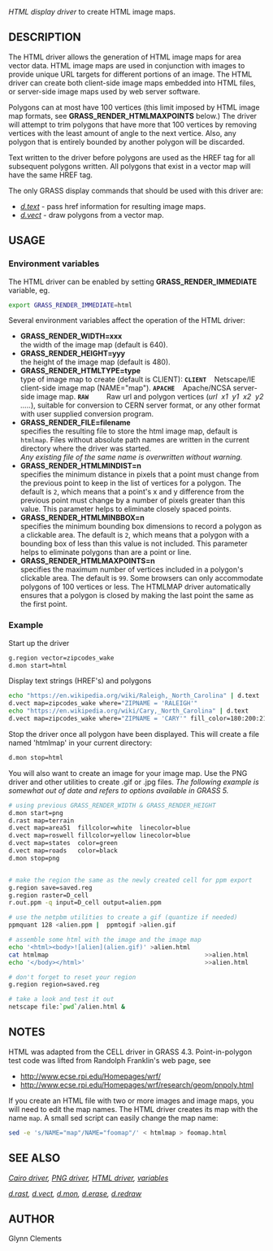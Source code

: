 *HTML display driver* to create HTML image maps.

## DESCRIPTION

The HTML driver allows the generation of HTML image maps for area vector
data. HTML image maps are used in conjunction with images to provide
unique URL targets for different portions of an image. The HTML driver
can create both client-side image maps embedded into HTML files, or
server-side image maps used by web server software.

Polygons can at most have 100 vertices (this limit imposed by HTML image
map formats, see **GRASS_RENDER_HTMLMAXPOINTS** below.) The driver will
attempt to trim polygons that have more that 100 vertices by removing
vertices with the least amount of angle to the next vertice. Also, any
polygon that is entirely bounded by another polygon will be discarded.

Text written to the driver before polygons are used as the HREF tag for
all subsequent polygons written. All polygons that exist in a vector map
will have the same HREF tag.

The only GRASS display commands that should be used with this driver
are:

- *[d.text](d.text.md)* - pass href information for resulting image
  maps.
- *[d.vect](d.vect.md)* - draw polygons from a vector map.

## USAGE

### Environment variables

The HTML driver can be enabled by setting **GRASS_RENDER_IMMEDIATE**
variable, eg.

```sh
export GRASS_RENDER_IMMEDIATE=html
```

Several environment variables affect the operation of the HTML driver:

- **GRASS_RENDER_WIDTH=xxx**  
  the width of the image map (default is 640).
- **GRASS_RENDER_HEIGHT=yyy**  
  the height of the image map (default is 480).
- **GRASS_RENDER_HTMLTYPE=type**  
  type of image map to create (default is CLIENT):
  **`CLIENT`**    Netscape/IE client-side image map (NAME="map").
  **`APACHE`**    Apache/NCSA server-side image map.
  **`RAW`**         Raw url and polygon vertices (*url  x1  y1  x2  y2
  .....*), suitable for conversion to CERN server format, or any other
  format with user supplied conversion program.
- **GRASS_RENDER_FILE=filename**  
  specifies the resulting file to store the html image map, default is
  `htmlmap`. Files without absolute path names are written in the
  current directory where the driver was started.  
  *Any existing file of the same name is overwritten without warning.*
- **GRASS_RENDER_HTMLMINDIST=n**  
  specifies the minimum distance in pixels that a point must change from
  the previous point to keep in the list of vertices for a polygon. The
  default is `2`, which means that a point's x and y difference from the
  previous point must change by a number of pixels greater than this
  value. This parameter helps to eliminate closely spaced points.
- **GRASS_RENDER_HTMLMINBBOX=n**  
  specifies the minimum bounding box dimensions to record a polygon as a
  clickable area. The default is `2`, which means that a polygon with a
  bounding box of less than this value is not included. This parameter
  helps to eliminate polygons than are a point or line.
- **GRASS_RENDER_HTMLMAXPOINTS=n**  
  specifies the maximum number of vertices included in a polygon's
  clickable area. The default is `99`. Some browsers can only
  accommodate polygons of 100 vertices or less. The HTMLMAP driver
  automatically ensures that a polygon is closed by making the last
  point the same as the first point.

### Example

Start up the driver

```sh
g.region vector=zipcodes_wake
d.mon start=html
```

Display text strings (HREF's) and polygons

```sh
echo "https://en.wikipedia.org/wiki/Raleigh,_North_Carolina" | d.text
d.vect map=zipcodes_wake where="ZIPNAME = 'RALEIGH'"
echo "https://en.wikipedia.org/wiki/Cary,_North_Carolina" | d.text
d.vect map=zipcodes_wake where="ZIPNAME = 'CARY'" fill_color=180:200:210
```

Stop the driver once all polygon have been displayed. This will create a
file named 'htmlmap' in your current directory:

```sh
d.mon stop=html
```

You will also want to create an image for your image map. Use the PNG
driver and other utilities to create .gif or .jpg files. *The following
example is somewhat out of date and refers to options available in GRASS
5.*

```sh
# using previous GRASS_RENDER_WIDTH & GRASS_RENDER_HEIGHT
d.mon start=png
d.rast map=terrain
d.vect map=area51  fillcolor=white  linecolor=blue
d.vect map=roswell fillcolor=yellow linecolor=blue
d.vect map=states  color=green
d.vect map=roads   color=black
d.mon stop=png


# make the region the same as the newly created cell for ppm export
g.region save=saved.reg
g.region raster=D_cell
r.out.ppm -q input=D_cell output=alien.ppm

# use the netpbm utilities to create a gif (quantize if needed)
ppmquant 128 <alien.ppm |  ppmtogif >alien.gif

# assemble some html with the image and the image map
echo '<html><body>![alien](alien.gif)' >alien.html
cat htmlmap                                           >>alien.html
echo '</body></html>'                                 >>alien.html

# don't forget to reset your region
g.region region=saved.reg

# take a look and test it out
netscape file:`pwd`/alien.html &
```

## NOTES

HTML was adapted from the CELL driver in GRASS 4.3. Point-in-polygon
test code was lifted from Randolph Franklin's web page, see

- <http://www.ecse.rpi.edu/Homepages/wrf/>
- <http://www.ecse.rpi.edu/Homepages/wrf/research/geom/pnpoly.html>

If you create an HTML file with two or more images and image maps, you
will need to edit the map names. The HTML driver creates its map with
the name `map`. A small sed script can easily change the map name:

```sh
sed -e 's/NAME="map"/NAME="foomap"/' < htmlmap > foomap.html
```

## SEE ALSO

*[Cairo driver](cairodriver.md), [PNG driver](pngdriver.md), [HTML
driver](htmldriver.md), [variables](variables.md)*  
  
*[d.rast](d.rast.md), [d.vect](d.vect.md), [d.mon](d.mon.md),
[d.erase](d.erase.md), [d.redraw](d.redraw.md)*

## AUTHOR

Glynn Clements
